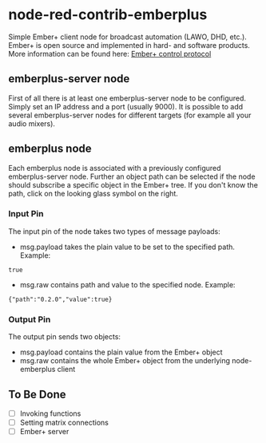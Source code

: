 # node-red-contrib-emberplus
Simple Ember+ client node for broadcast automation (LAWO, DHD, etc.). Ember+ is open source and implemented in hard- and software products. More information can be found here: [Ember+ control protocol](https://github.com/Lawo/ember-plus/wiki)

##  emberplus-server node 
First of all there is at least one emberplus-server node to be configured. Simply set an IP address and a port (usually 9000). It is possible to add several emberplus-server nodes for different targets (for example all your audio mixers).

## emberplus node
Each emberplus node is associated with a previously configured emberplus-server node. Further an object path can be selected if the node should subscribe a specific object in the Ember+ tree. If you don't know the path, click on the looking glass symbol on the right.

### Input Pin
The input pin of the node takes two types of message payloads:
- msg.payload takes the plain value to be set to the specified path. Example: 
```
true
```
- msg.raw contains path and value to the specified node. Example:
```
{"path":"0.2.0","value":true}
```

### Output Pin
The output pin sends two objects:
- msg.payload contains the plain value from the Ember+ object
- msg.raw contains the whole Ember+ object from the underlying node-emberplus client 

## To Be Done

- [ ] Invoking functions
- [ ] Setting matrix connections
- [ ] Ember+ server
